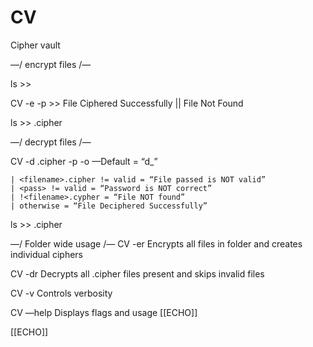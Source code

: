 # CV

Cipher vault

—/ encrypt files /—

ls >> <filename>

CV -e <filename> -p <pass> >> File Ciphered Successfully || File Not Found

ls >> <filename>.cipher 
	 <filename>

—/ decrypt files /—

CV -d <filename>.cipher -p <pass> -o <new-filename> —Default = “d_<filename>”

	| <filename>.cipher != valid = “File passed is NOT valid”
	| <pass> != valid = “Password is NOT correct”
	| !<filename>.cypher = “File NOT found”
	| otherwise = “File Deciphered Successfully”

ls  >> <filename>.cipher
	  <filename>
	  <new-filename>

—/ Folder wide usage /—
CV -er <foldername>
Encrypts all files in folder and creates individual ciphers

CV -dr <folder>
Decrypts all .cipher files present and skips invalid files

CV -v
Controls verbosity

CV —help
Displays flags and usage
[[ECHO]]

[[ECHO]]
